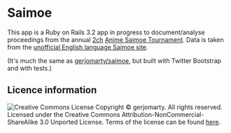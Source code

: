Saimoe
======

This app is a Ruby on Rails 3.2 app in progress to document/analyse proceedings from the annual [2ch][1] [Anime Saimoe Tournament][2]\. Data is taken from the [unofficial English language Saimoe site][3]\.

\(It's much the same as [gerjomarty/saimoe][4], but built with Twitter Bootstrap and with tests\.\)

Licence information
-------------------

![Creative Commons License][5]
Copyright &copy; gerjomarty\. All rights reserved\. Licensed under the Creative Commons Attribution-NonCommercial-ShareAlike 3\.0 Unported License\. Terms of the license can be found [here][6]\.

[1]: http://www.2ch.net/
[2]: http://ast2011.sitemix.jp/
[3]: http://www.animesaimoe.org/
[4]: http://github.com/gerjomarty/saimoe
[5]: http://i.creativecommons.org/l/by-nc-sa/3.0/88x31.png
[6]: http://creativecommons.org/licenses/by-nc-sa/3.0/